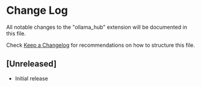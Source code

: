 # Change Log

All notable changes to the "ollama_hub" extension will be documented in this file.

Check [Keep a Changelog](http://keepachangelog.com/) for recommendations on how to structure this file.

## [Unreleased]

- Initial release